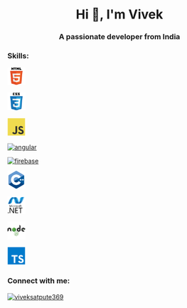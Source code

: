 <h1 align="center">Hi 👋, I'm Vivek</h1>
<h3 align="center">A passionate developer from India</h3>
<h3 align="left">Skills:</h3>
<p align="left"> 

<a href="https://www.w3.org/html/" target="_blank" rel="noreferrer"> <img      src="https://raw.githubusercontent.com/devicons/devicon/master/icons/html5/html5-original-wordmark.svg" alt="html5" width="40" height="40" /> </a> 

<a href="https://www.w3schools.com/css/" target="_blank" rel="noreferrer"> <img      src="https://raw.githubusercontent.com/devicons/devicon/master/icons/css3/css3-original-wordmark.svg" alt="css3" width="40" height="40" /> </a>

<a href="https://developer.mozilla.org/en-US/
docs/Web/JavaScript" target="_blank" rel="noreferrer"><img src="https://raw.githubusercontent.com/devicons/devicon/master/icons/javascript/javascript-original.svg" alt="javascript" width="40" height="40" /> </a>

<a href="https://angular.io" target="_blank" rel="noreferrer"> <img          src="https://angular.io/assets/images/logos/angular/angular.svg" alt="angular" width="40" height="40" /> </a>

<a href="https://firebase.google.com/" target="_blank" rel="noreferrer"> <img src="https://www.vectorlogo.zone/logos/firebase/firebase-icon.svg" alt="firebase" width="40" height="40" /> </a>

<a href="https://www.w3schools.com/cpp/" target="_blank" rel="noreferrer"> <img          src="https://raw.githubusercontent.com/devicons/devicon/master/icons/cplusplus/cplusplus-original.svg" alt="cplusplus" width="40" height="40" /></a>

<a href="https://dotnet.microsoft.com/" target="_blank" rel="noreferrer"> <img src="https://raw.githubusercontent.com/devicons/devicon/master/icons/dot-net/dot-net-original-wordmark.svg" alt="dotnet" width="40" height="40"/> </a>

<!--a href="https://www.w3schools.com/cs/" target="_blank" rel="noreferrer"> <img        src="https://raw.githubusercontent.com/devicons/devicon/master/icons/csharp/csharp-original.svg" alt="csharp" width="40" height="40" /> </a-->

<a href="https://nodejs.org" target="_blank" rel="noreferrer"> <img src="https://raw.githubusercontent.com/devicons/devicon/master/icons/nodejs/nodejs-original-wordmark.svg" alt="nodejs" width="40" height="40" /> </a> 

<a href="https://www.typescriptlang.org/" target="_blank" rel="noreferrer"> <img  src="https://raw.githubusercontent.com/devicons/devicon/master/icons/typescript/typescript-original.svg" alt="typescript" width="40" height="40" /> </a> 

<h3 align="left">Connect with me:</h3>
<p align="left">
   <a href="https://linkedin.com/in/viveksatpute369" target="blank"><img align="center" src="https://raw.githubusercontent.com/rahuldkjain/github-profile-readme-generator/master/src/images/icons/Social/linked-in-alt.svg" alt="viveksatpute369" height="30" width="40" /></a>
</p>
